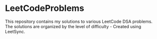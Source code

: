 # LeetCodeProblems
This repository contains my solutions to various LeetCode DSA problems. The solutions are organized by the level of difficulty - Created using LeetSync.
